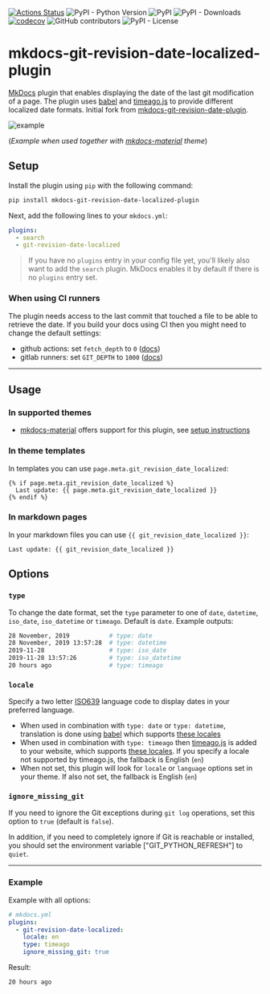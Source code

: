 [![Actions Status](https://github.com/timvink/mkdocs-git-revision-date-localized-plugin/workflows/pytest/badge.svg)](https://github.com/timvink/mkdocs-git-revision-date-localized-plugin/actions)
![PyPI - Python Version](https://img.shields.io/pypi/pyversions/mkdocs-git-revision-date-localized-plugin)
![PyPI](https://img.shields.io/pypi/v/mkdocs-git-revision-date-localized-plugin)
![PyPI - Downloads](https://img.shields.io/pypi/dm/mkdocs-git-revision-date-localized-plugin)
[![codecov](https://codecov.io/gh/timvink/mkdocs-git-revision-date-localized-plugin/branch/master/graph/badge.svg)](https://codecov.io/gh/timvink/mkdocs-git-revision-date-localized-plugin)
![GitHub contributors](https://img.shields.io/github/contributors/timvink/mkdocs-git-revision-date-localized-plugin)
![PyPI - License](https://img.shields.io/pypi/l/mkdocs-git-revision-date-localized-plugin)

# mkdocs-git-revision-date-localized-plugin

[MkDocs](https://www.mkdocs.org/) plugin that enables displaying the date of the last git modification of a page. The plugin uses [babel](https://github.com/python-babel/babel/tree/master/babel) and [timeago.js](https://github.com/hustcc/timeago.js) to provide different localized date formats. Initial fork from [mkdocs-git-revision-date-plugin](https://github.com/zhaoterryy/mkdocs-git-revision-date-plugin).

![example](https://github.com/timvink/mkdocs-git-revision-date-localized-plugin/raw/master/example.png)

(*Example when used together with [mkdocs-material](https://github.com/squidfunk/mkdocs-material) theme*)

## Setup

Install the plugin using `pip` with the following command:

```bash
pip install mkdocs-git-revision-date-localized-plugin
```

Next, add the following lines to your `mkdocs.yml`:

```yaml
plugins:
  - search
  - git-revision-date-localized
```

> If you have no `plugins` entry in your config file yet, you'll likely also want to add the `search` plugin. MkDocs enables it by default if there is no `plugins` entry set.

### When using CI runners

The plugin needs access to the last commit that touched a file to be able to retrieve the date. If you build your docs using CI then you might need to change the default settings:

- github actions: set `fetch_depth` to `0` ([docs](https://github.com/actions/checkout))
- gitlab runners: set `GIT_DEPTH` to `1000` ([docs](https://docs.gitlab.com/ee/user/project/pipelines/settings.html#git-shallow-clone))

----

## Usage

### In supported themes

- [mkdocs-material](https://squidfunk.github.io/mkdocs-material/) offers support for this plugin, see [setup instructions](https://squidfunk.github.io/mkdocs-material/plugins/revision-date/)

### In theme templates

In templates you can use `page.meta.git_revision_date_localized`:

```django hljs
{% if page.meta.git_revision_date_localized %}
  Last update: {{ page.meta.git_revision_date_localized }}
{% endif %}
```

### In markdown pages

In your markdown files you can use `{{ git_revision_date_localized }}`:

```django hljs
Last update: {{ git_revision_date_localized }}
```

## Options

### `type`

To change the date format, set the `type` parameter to one of `date`, `datetime`, `iso_date`, `iso_datetime` or `timeago`. Default is `date`. Example outputs:

```bash
28 November, 2019           # type: date
28 November, 2019 13:57:28  # type: datetime
2019-11-28                  # type: iso_date
2019-11-28 13:57:26         # type: iso_datetime
20 hours ago                # type: timeago
```

### `locale`

Specify a two letter [ISO639](https://en.wikipedia.org/wiki/List_of_ISO_639-1_codes) language code to display dates in your preferred language.

- When used in combination with `type: date` or `type: datetime`, translation is done using [babel](https://github.com/python-babel/babel) which supports [these locales](http://www.unicode.org/cldr/charts/latest/supplemental/territory_language_information.html)
- When used in combination with `type: timeago` then [timeago.js](https://github.com/hustcc/timeago.js) is added to your website, which supports [these locales](https://github.com/hustcc/timeago.js/tree/master/src/lang). If you specify a locale not supported by timeago.js, the fallback is English (`en`)
- When not set, this plugin will look for `locale` or `language` options set in your theme. If also not set, the fallback is English (`en`)

### `ignore_missing_git`

If you need to ignore the Git exceptions during `git log` operations, set this option to `true` (default is `false`).

In addition, if you need to completely ignore if Git is reachable or installed, you should set the environment variable ["GIT_PYTHON_REFRESH"] to `quiet`.

----

### Example

Example with all options:

```yaml
# mkdocs.yml
plugins:
  - git-revision-date-localized:
    locale: en
    type: timeago
    ignore_missing_git: true
```

Result:

```txt
20 hours ago
```
